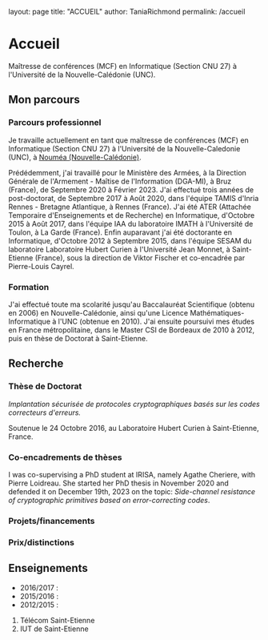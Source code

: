 layout: page
title: "ACCUEIL"
author: TaniaRichmond
permalink: /accueil

# Accueil

Maîtresse de conférences (MCF) en Informatique (Section CNU 27) à l'Université de la Nouvelle-Calédonie (UNC).

## Mon parcours

### Parcours professionnel

Je travaille actuellement en tant que maîtresse de conférences (MCF) en Informatique (Section CNU 27) à l'Université de la Nouvelle-Caledonie (UNC), à [Nouméa (Nouvelle-Calédonie)](https://www.google.fr/maps/place/Noum%C3%A9a+98800,+Nouvelle-Cal%C3%A9donie/@-22.2643574,166.4448668,13z/data=!3m1!4b1!4m6!3m5!1s0x6c27e2693f1a32cb:0x7bf1b22af312dd00!8m2!3d-22.2716866!4d166.4398627!16zL20vMDI1ZHpi?entry=ttu). 

Prédédemment, j'ai travaillé pour le Ministère des Armées, à la Direction Générale de l'Armement - Maîtise de l'Information (DGA-MI), à Bruz (France), de Septembre 2020 à Février 2023. J'ai effectué trois années de post-doctorat, de Septembre 2017 à Août 2020, dans l'équipe TAMIS d'Inria Rennes - Bretagne Atlantique, à Rennes (France). J'ai été ATER (Attachée Temporaire d'Enseignements et de Recherche) en Informatique, d'Octobre 2015 à Août 2017, dans l'équipe IAA du laboratoire IMATH à l'Université de Toulon, à La Garde (France). Enfin auparavant j'ai été doctorante en Informatique, d'Octobre 2012 à Septembre 2015, dans l'équipe SESAM du laboratoire Laboratoire Hubert Curien à l'Université Jean Monnet, à Saint-Etienne (France), sous la direction de Viktor Fischer et co-encadrée par Pierre-Louis Cayrel.

### Formation

J'ai effectué toute ma scolarité jusqu'au Baccalauréat Scientifique (obtenu en 2006) en Nouvelle-Calédonie, ainsi qu'une Licence Mathématiques-Informatique à l'UNC (obtenue en 2010). J'ai ensuite poursuivi mes études en France métropolitaine, dans le Master CSI de Bordeaux de 2010 à 2012, puis en thèse de Doctorat à Saint-Etienne.

## Recherche

### Thèse de Doctorat

*Implantation sécurisée de protocoles cryptographiques basés sur les codes correcteurs d'erreurs.*

Soutenue le 24 Octobre 2016, au Laboratoire Hubert Curien à Saint-Etienne, France. 

### Co-encadrements de thèses

I was co-supervising a PhD student at IRISA, namely Agathe Cheriere, with Pierre Loidreau. She started her PhD thesis in November 2020 and defended it on December 19th, 2023 on the topic: *Side-channel resistance of cryptographic primitives based on error-correcting codes*.

### Projets/financements

### Prix/distinctions

## Enseignements

- 2016/2017 :
- 2015/2016 :
- 2012/2015 :
1. Télécom Saint-Etienne
2. IUT de Saint-Etienne

